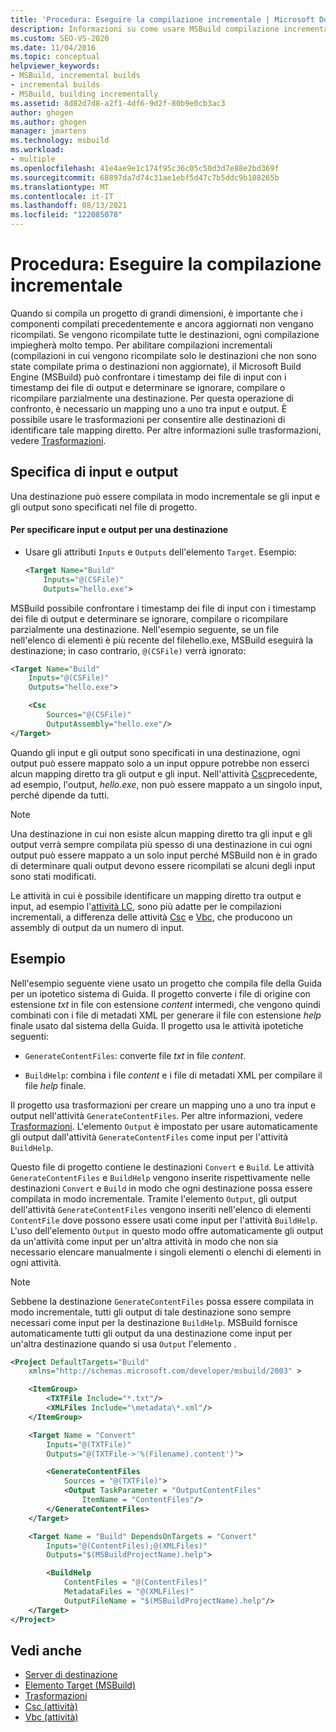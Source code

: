 ```yaml
---
title: 'Procedura: Eseguire la compilazione incrementale | Microsoft Docs'
description: Informazioni su come usare MSBuild compilazione incrementale, in modo che i componenti compilati in precedenza che sono ancora aggiornati non siano ricompilati.
ms.custom: SEO-VS-2020
ms.date: 11/04/2016
ms.topic: conceptual
helpviewer_keywords:
- MSBuild, incremental builds
- incremental builds
- MSBuild, building incrementally
ms.assetid: 8d82d7d8-a2f1-4df6-9d2f-80b9e0cb3ac3
author: ghogen
ms.author: ghogen
manager: jmartens
ms.technology: msbuild
ms.workload:
- multiple
ms.openlocfilehash: 41e4ae9e1c174f95c36c05c50d3d7e88e2bd369f
ms.sourcegitcommit: 68897da7d74c31ae1ebf5d47c7b5ddc9b108265b
ms.translationtype: MT
ms.contentlocale: it-IT
ms.lasthandoff: 08/13/2021
ms.locfileid: "122085078"
---
```

# <a name="how-to-build-incrementally"></a>Procedura: Eseguire la compilazione incrementale

Quando si compila un progetto di grandi dimensioni, è importante che i componenti compilati precedentemente e ancora aggiornati non vengano ricompilati. Se vengono ricompilate tutte le destinazioni, ogni compilazione impiegherà molto tempo. Per abilitare compilazioni incrementali (compilazioni in cui vengono ricompilate solo le destinazioni che non sono state compilate prima o destinazioni non aggiornate), il Microsoft Build Engine (MSBuild) può confrontare i timestamp dei file di input con i timestamp dei file di output e determinare se ignorare, compilare o ricompilare parzialmente una destinazione. Per questa operazione di confronto, è necessario un mapping uno a uno tra input e output. È possibile usare le trasformazioni per consentire alle destinazioni di identificare tale mapping diretto. Per altre informazioni sulle trasformazioni, vedere [Trasformazioni](../msbuild/msbuild-transforms.md).

## <a name="specify-inputs-and-outputs"></a>Specifica di input e output

Una destinazione può essere compilata in modo incrementale se gli input e gli output sono specificati nel file di progetto.

#### <a name="to-specify-inputs-and-outputs-for-a-target"></a>Per specificare input e output per una destinazione

- Usare gli attributi `Inputs` e `Outputs` dell'elemento `Target`. Esempio:

  ```xml
  <Target Name="Build"
      Inputs="@(CSFile)"
      Outputs="hello.exe">
  ```

MSBuild possibile confrontare i timestamp dei file di input con i timestamp dei file di output e determinare se ignorare, compilare o ricompilare parzialmente una destinazione. Nell'esempio seguente, se un file nell'elenco di elementi è più recente del filehello.exe, MSBuild eseguirà la destinazione; in caso contrario, `@(CSFile)` verrà ignorato: 

```xml
<Target Name="Build"
    Inputs="@(CSFile)"
    Outputs="hello.exe">

    <Csc
        Sources="@(CSFile)"
        OutputAssembly="hello.exe"/>
</Target>
```

Quando gli input e gli output sono specificati in una destinazione, ogni output può essere mappato solo a un input oppure potrebbe non esserci alcun mapping diretto tra gli output e gli input. Nell'attività [Csc](../msbuild/csc-task.md)precedente, ad esempio, l'output, *hello.exe*, non può essere mappato a un singolo input, perché dipende da tutti.

> [!NOTE]
> Una destinazione in cui non esiste alcun mapping diretto tra gli input e gli output verrà sempre compilata più spesso di una destinazione in cui ogni output può essere mappato a un solo input perché MSBuild non è in grado di determinare quali output devono essere ricompilati se alcuni degli input sono stati modificati.

Le attività in cui è possibile identificare un mapping diretto tra output e input, ad esempio l'[attività LC](../msbuild/lc-task.md), sono più adatte per le compilazioni incrementali, a differenza delle attività [Csc](../msbuild/csc-task.md) e [Vbc](../msbuild/vbc-task.md), che producono un assembly di output da un numero di input.

## <a name="example"></a>Esempio

Nell'esempio seguente viene usato un progetto che compila file della Guida per un ipotetico sistema di Guida. Il progetto converte i file di origine con estensione *txt* in file con estensione *content* intermedi, che vengono quindi combinati con i file di metadati XML per generare il file con estensione *help* finale usato dal sistema della Guida. Il progetto usa le attività ipotetiche seguenti:

- `GenerateContentFiles`: converte file *txt* in file *content*.

- `BuildHelp`: combina i file *content* e i file di metadati XML per compilare il file *help* finale.

Il progetto usa trasformazioni per creare un mapping uno a uno tra input e output nell'attività `GenerateContentFiles`. Per altre informazioni, vedere [Trasformazioni](../msbuild/msbuild-transforms.md). L'elemento `Output` è impostato per usare automaticamente gli output dall'attività `GenerateContentFiles` come input per l'attività `BuildHelp`.

Questo file di progetto contiene le destinazioni `Convert` e `Build`. Le attività `GenerateContentFiles` e `BuildHelp` vengono inserite rispettivamente nelle destinazioni `Convert` e `Build` in modo che ogni destinazione possa essere compilata in modo incrementale. Tramite l'elemento `Output`, gli output dell'attività `GenerateContentFiles` vengono inseriti nell'elenco di elementi `ContentFile` dove possono essere usati come input per l'attività `BuildHelp`. L'uso dell'elemento `Output` in questo modo offre automaticamente gli output da un'attività come input per un'altra attività in modo che non sia necessario elencare manualmente i singoli elementi o elenchi di elementi in ogni attività.

> [!NOTE]
> Sebbene la destinazione `GenerateContentFiles` possa essere compilata in modo incrementale, tutti gli output di tale destinazione sono sempre necessari come input per la destinazione `BuildHelp`. MSBuild fornisce automaticamente tutti gli output da una destinazione come input per un'altra destinazione quando si usa `Output` l'elemento .

```xml
<Project DefaultTargets="Build"
    xmlns="http://schemas.microsoft.com/developer/msbuild/2003" >

    <ItemGroup>
        <TXTFile Include="*.txt"/>
        <XMLFiles Include="\metadata\*.xml"/>
    </ItemGroup>

    <Target Name = "Convert"
        Inputs="@(TXTFile)"
        Outputs="@(TXTFile->'%(Filename).content')">

        <GenerateContentFiles
            Sources = "@(TXTFile)">
            <Output TaskParameter = "OutputContentFiles"
                ItemName = "ContentFiles"/>
        </GenerateContentFiles>
    </Target>

    <Target Name = "Build" DependsOnTargets = "Convert"
        Inputs="@(ContentFiles);@(XMLFiles)"
        Outputs="$(MSBuildProjectName).help">

        <BuildHelp
            ContentFiles = "@(ContentFiles)"
            MetadataFiles = "@(XMLFiles)"
            OutputFileName = "$(MSBuildProjectName).help"/>
    </Target>
</Project>
```

## <a name="see-also"></a>Vedi anche

- [Server di destinazione](../msbuild/msbuild-targets.md)
- [Elemento Target (MSBuild)](../msbuild/target-element-msbuild.md)
- [Trasformazioni](../msbuild/msbuild-transforms.md)
- [Csc (attività)](../msbuild/csc-task.md)
- [Vbc (attività)](../msbuild/vbc-task.md)
